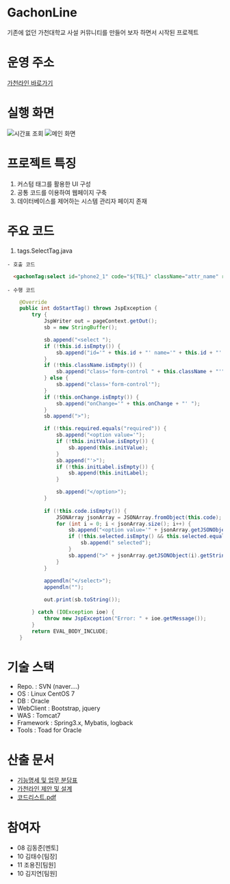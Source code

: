 # GachonLine

  기존에 없던 가천대학교 사설 커뮤니티를 만들어 보자 하면서 시작된 프로젝트

# 운영 주소

 [가천라인 바로가기](http://likemilk.fun25.co.kr:15405)

# 실행 화면

 ![시간표 조회](https://github.com/drake-jin/GachonLine/raw/master/docs/%EC%8B%9C%EA%B0%84%ED%91%9C%20%EC%A1%B0%ED%9A%8C.JPG)
 ![메인 화면](https://github.com/drake-jin/GachonLine/raw/master/docs/UI_%EB%A9%94%EC%9D%B8%ED%99%94%EB%A9%B4.JPG)

# 프로젝트 특징
 1. 커스텀 태그를 활용한 UI 구성
 2. 공통 코드를 이용하여 웹페이지 구축
 3. 데이터베이스를 제어하는 시스템 관리자 페이지 존재 

# 주요 코드
 
  1. tags.SelectTag.java 

    - 호출 코드
``` html
  <gachonTag:select id="phone2_1" code="${TEL}" className="attr_name" required="required" />
``` 
    - 수행 코드
``` java
	@Override
	public int doStartTag() throws JspException {
		try {
			JspWriter out = pageContext.getOut();
			sb = new StringBuffer();

			sb.append("<select ");
			if (!this.id.isEmpty()) {
				sb.append("id='" + this.id + "' name='" + this.id + "' ");
			}
			if (!this.className.isEmpty()) {
				sb.append("class='form-control " + this.className + "'");
			} else {
				sb.append("class='form-control'");
			}
			if (!this.onChange.isEmpty()) {
				sb.append("onChange='" + this.onChange + "' ");
			}
			sb.append(">");

			if (!this.required.equals("required")) {
				sb.append("<option value='");
				if (!this.initValue.isEmpty()) {
					sb.append(this.initValue);
				}
				sb.append("'>");
				if (!this.initLabel.isEmpty()) {
					sb.append(this.initLabel);
				}

				sb.append("</option>");
			}
			
			if (!this.code.isEmpty()) {
				JSONArray jsonArray = JSONArray.fromObject(this.code);
				for (int i = 0; i < jsonArray.size(); i++) {
					sb.append("<option value='" + jsonArray.getJSONObject(i).getString("value") + "'");
					if (!this.selected.isEmpty() && this.selected.equals(jsonArray.getJSONObject(i).getString("value"))) {
						sb.append(" selected");
					}
					sb.append(">" + jsonArray.getJSONObject(i).getString("label") + "</option>");
				}
			}
			
			appendln("</select>");
			appendln("");

			out.print(sb.toString());

		} catch (IOException ioe) {
			throw new JspException("Error: " + ioe.getMessage());
		}
		return EVAL_BODY_INCLUDE;
	}
```

# 기술 스택
 - Repo. : SVN (naver....)
 - OS : Linux CentOS 7
 - DB : Oracle
 - WebClient : Bootstrap, jquery
 - WAS : Tomcat7
 - Framework : Spring3.x, Mybatis, logback
 - Tools : Toad for Oracle

# 산출 문서

 - [기능명세 및 업무 분담표](https://github.com/drake-jin/GachonLine/raw/master/docs/%EA%B0%80%EC%B2%9C%EB%9D%BC%EC%9D%B8_%EA%B8%B0%EB%8A%A5.xlsx)
 - [가천라인 제안 및 설계](https://github.com/drake-jin/GachonLine/raw/master/docs/gachonline.pdf)
 - [코드리스트.pdf](https://github.com/drake-jin/GachonLine/raw/master/docs/%EC%BD%94%EB%93%9C%20%EB%A6%AC%EC%8A%A4%ED%8A%B8.pdf)

# 참여자
 - 08 김동준[멘토]
 - 10 김태수[팀장]
 - 11 조용진[팀원]
 - 10 김지연[팀원]


